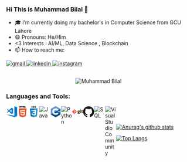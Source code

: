### Hi This is Muhammad Bilal 👋

- 🎓 I’m currently doing my bachelor's in Computer Science from GCU Lahore
- 😄 Pronouns: He/Him
- <3 Interests : AI/ML, Data Science , Blockchain
- 📫 How to reach me: 
<a href="mailto:mbilal.sajjad951@gmail.com" target="_blank" rel="nofollow noopener noreferrer">
  <img alt="gmail" src="https://img.shields.io/badge/gmail-%23D14836.svg?&style=for-the-badge&logo=Gmail&logoColor=white"/>
</a>
<a href="https://www.linkedin.com/in/mobilal951/" target="_blank" rel="nofollow noopener noreferrer">
  <img alt="linkedin" src="https://img.shields.io/badge/linkedin-%230077B5.svg?&style=for-the-badge&logo=linkedIn&logoColor=white"/>
</a>
<a href="https://www.instagram.com/mohammad_bilal951/" target="_blank" rel="nofollow noopener noreferrer">
  <img alt="instagram" src="https://img.shields.io/badge/Instagram-E4405F?style=for-the-badge&logo=instagram&logoColor=white"/>
</a>
<br />
<br />
<p align="center"> <img src="https://komarev.com/ghpvc/?username=mohammadbilal951" alt="Muhammad Bilal" /> </p>

### Languages and Tools:
<img align="left" alt="Visual Studio Code" width="30px" src="https://raw.githubusercontent.com/github/explore/80688e429a7d4ef2fca1e82350fe8e3517d3494d/topics/visual-studio-code/visual-studio-code.png" />
<img align="left" alt="HTML5" width="30px" src="https://raw.githubusercontent.com/github/explore/80688e429a7d4ef2fca1e82350fe8e3517d3494d/topics/html/html.png" />
<img align="left" alt="CSS3" width="30px" src="https://raw.githubusercontent.com/github/explore/80688e429a7d4ef2fca1e82350fe8e3517d3494d/topics/css/css.png" />
<img align="left" alt="Java" width="30px" src="https://www.oracle.com/a/tech/img/cb88-java-logo-001.jpg" />
<img align="left" alt="C++" width="30px" src="https://raw.githubusercontent.com/github/explore/80688e429a7d4ef2fca1e82350fe8e3517d3494d/topics/cpp/cpp.png" />
<img align="left" alt="Python" width="30px" src="https://www.python.org/static/opengraph-icon-200x200.png" />
<img align="left" alt="Git" width="30px" src="https://raw.githubusercontent.com/github/explore/80688e429a7d4ef2fca1e82350fe8e3517d3494d/topics/git/git.png" />
<img align="left" alt="GitHub" width="30px" src="https://raw.githubusercontent.com/github/explore/78df643247d429f6cc873026c0622819ad797942/topics/github/github.png" />
<img align="left" alt="SQL" width="30" src="https://w7.pngwing.com/pngs/28/601/png-transparent-sql-logo-illustration-microsoft-azure-sql-database-microsoft-sql-server-database-blue-text-logo-thumbnail.png" />
<img align="left" alt="Visual Studio Community" width="30" src="https://upload.wikimedia.org/wikipedia/commons/thumb/c/cd/Visual_Studio_2017_Logo.svg/1024px-Visual_Studio_2017_Logo.svg.png" />
<br />
<br />

 [![Anurag's github stats](https://github-readme-stats.vercel.app/api?username=mobilal951)](https://github.com/mobilal951/github-readme-stats)
 
 
 [![Top Langs](https://github-readme-stats.vercel.app/api/top-langs/?username=mobilal951&layout=compact)](https://github.com/mobilal951/github-readme-stats)





